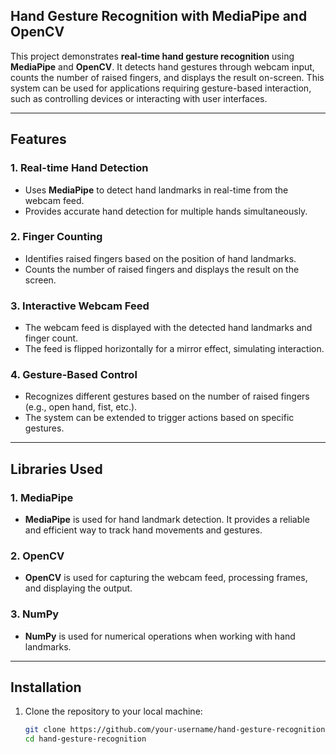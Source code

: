 ## **Hand Gesture Recognition with MediaPipe and OpenCV**

This project demonstrates **real-time hand gesture recognition** using **MediaPipe** and **OpenCV**. It detects hand gestures through webcam input, counts the number of raised fingers, and displays the result on-screen. This system can be used for applications requiring gesture-based interaction, such as controlling devices or interacting with user interfaces.

---

## **Features**

### **1. Real-time Hand Detection**
- Uses **MediaPipe** to detect hand landmarks in real-time from the webcam feed.
- Provides accurate hand detection for multiple hands simultaneously.
  
### **2. Finger Counting**
- Identifies raised fingers based on the position of hand landmarks.
- Counts the number of raised fingers and displays the result on the screen.

### **3. Interactive Webcam Feed**
- The webcam feed is displayed with the detected hand landmarks and finger count.
- The feed is flipped horizontally for a mirror effect, simulating interaction.

### **4. Gesture-Based Control**
- Recognizes different gestures based on the number of raised fingers (e.g., open hand, fist, etc.).
- The system can be extended to trigger actions based on specific gestures.

---

## **Libraries Used**

### **1. MediaPipe**
- **MediaPipe** is used for hand landmark detection. It provides a reliable and efficient way to track hand movements and gestures.

### **2. OpenCV**
- **OpenCV** is used for capturing the webcam feed, processing frames, and displaying the output.

### **3. NumPy**
- **NumPy** is used for numerical operations when working with hand landmarks.

---

## **Installation**

1. Clone the repository to your local machine:

   ```bash
   git clone https://github.com/your-username/hand-gesture-recognition.git
   cd hand-gesture-recognition
